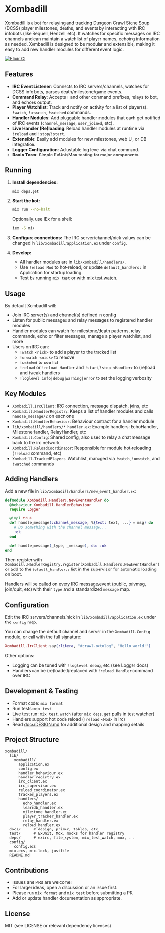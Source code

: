 # Xombadill

Xombadill is a bot for relaying and tracking Dungeon Crawl Stone Soup (DCSS) player milestones, deaths, and events by interacting with IRC infobots (like Sequell, Henzell, etc). It watches for specific messages on IRC channels and can maintain a watchlist of player names, echoing information as needed. Xombadill is designed to be modular and extensible, making it easy to add new handler modules for different event logic.

[![Elixir CI](https://github.com/shmup/xombadill/actions/workflows/elixir.yml/badge.svg)](https://github.com/shmup/xombadill/actions)


## Features

- **IRC Event Listener**: Connects to IRC servers/channels, watches for DCSS info bots, parses death/milestone/game events.
- **Command Relay**: Accepts `!` and other command prefixes, relays to bot, and echoes output.
- **Player Watchlist**: Track and notify on activity for a list of player(s). `!watch`, `!unwatch`, `!watched` commands.
- **Handler Modules**: Add pluggable handler modules that each get notified of IRC events (`channel_message`, `user_joined`, etc).
- **Live Handler (Re)loading**: Reload handler modules at runtime via `!reload` and `!stop`/`!start`.
- **Extensible**: Easily add modules for new milestones, web UI, or DB integration.
- **Logger Configuration**: Adjustable log level via chat command.
- **Basic Tests**: Simple ExUnit/Mox testing for major components.


## Running

1. **Install dependencies:**
   ```bash
   mix deps.get
   ```

2. **Start the bot:**
   ```bash
   mix run --no-halt
   ```

   Optionally, use IEx for a shell:
   ```bash
   iex -S mix
   ```

3. **Configure connections:**
   The IRC server/channel/nick values can be changed in `lib/xombadill/application.ex` under `config`.

4. **Develop:**
   - All handler modules are in `lib/xombadill/handlers/`.
   - Use `!reload Mod` to hot-reload, or update `default_handlers:` in Application for startup loading.
   - Test by running `mix test` or with [mix test.watch](https://github.com/lpil/mix-test.watch).


## Usage

By default Xombadill will:

- Join IRC server(s) and channel(s) defined in config
- Listen for public messages and relay messages to registered handler modules
- Handler modules can watch for milestone/death patterns, relay commands, echo or filter messages, manage a player watchlist, and more
- Users on IRC can:
    - `!watch <nick>` to add a player to the tracked list
    - `!unwatch <nick>` to remove
    - `!watched` to see list
    - `!reload` or `!reload Handler` and `!start`/`!stop <Handler>` to (re)load and tweak handlers
    - `!loglevel info|debug|warning|error` to set the logging verbosity


## Key Modules
- `Xombadill.IrcClient`: IRC connection, message dispatch, joins, etc
- `Xombadill.HandlerRegistry`: Keeps a list of handler modules and calls `handle_message/2` on each one
- `Xombadill.HandlerBehaviour`: Behaviour contract for a handler module
- `lib/xombadill/handlers/*_handler.ex`: Example handlers: EchoHandler, MilestoneHandler, RelayHandler, etc
- `Xombadill.Config`: Shared config, also used to relay a chat message back to the irc network
- `Xombadill.ReloadCoordinator`: Responsible for module hot-reloading (`!reload` command, etc)
- `Xombadill.TrackedPlayers`: Watchlist, managed via `!watch`, `!unwatch`, and `!watched` commands


## Adding Handlers

Add a new file in `lib/xombadill/handlers/new_event_handler.ex`:
```elixir
defmodule Xombadill.Handlers.NewEventHandler do
  @behaviour Xombadill.HandlerBehaviour
  require Logger

  @impl true
  def handle_message(:channel_message, %{text: text, ...} = msg) do
    # Do something with the channel message...
    :ok
  end

  def handle_message(_type, _message), do: :ok
end
```
Then register with `Xombadill.HandlerRegistry.register(Xombadill.Handlers.NewEventHandler)` or add to the `default_handlers:` list in the supervisor for automatic loading on boot.

Handlers will be called on every IRC message/event (public, privmsg, join/quit, etc) with their `type` and a standardized `message` map.


## Configuration

Edit the IRC servers/channels/nick in `lib/xombadill/application.ex` under the `config` map.

You can change the default channel and server in the `Xombadill.Config` module, or call with the full signature:

```elixir
Xombadill.IrcClient.say(:libera, "#crawl-octolog", "Hello world!")
```

Other options:
- Logging can be tuned with `!loglevel debug`, etc (see Logger docs)
- Handlers can be (re)loaded/replaced with `!reload Handler` command over IRC


## Development & Testing

- Format code: `mix format`
- Run tests: `mix test`
- Live test run: `mix test.watch` (after `mix deps.get` pulls in test watcher)
- Handlers support hot code reload (`!reload <Mod>` in irc)
- Read [docs/DESIGN.md](docs/DESIGN.md) for additional design and mapping details


## Project Structure

```
xombadill/
  lib/
    xombadill/
      application.ex
      config.ex
      handler_behaviour.ex
      handler_registry.ex
      irc_client.ex
      irc_supervisor.ex
      reload_coordinator.ex
      tracked_players.ex
      handlers/
        echo_handler.ex
        learndb_handler.ex
        milestone_handler.ex
        player_tracker_handler.ex
        relay_handler.ex
        reload_handler.ex
  docs/      # design, primer, tables, etc
  test/      # ExUnit, Mox, mocks for handler registry
  deps/      # exirc, file_system, mix_test_watch, mox, ...
  config/
    config.exs
  mix.exs, mix.lock, justfile
  README.md
```


## Contributions
- Issues and PRs are welcome!
- For larger ideas, open a discussion or an issue first.
- Please run `mix format` and `mix test` before submitting a PR.
- Add or update handler documentation as appropriate.


## License

MIT (see LICENSE or relevant dependency licenses)
